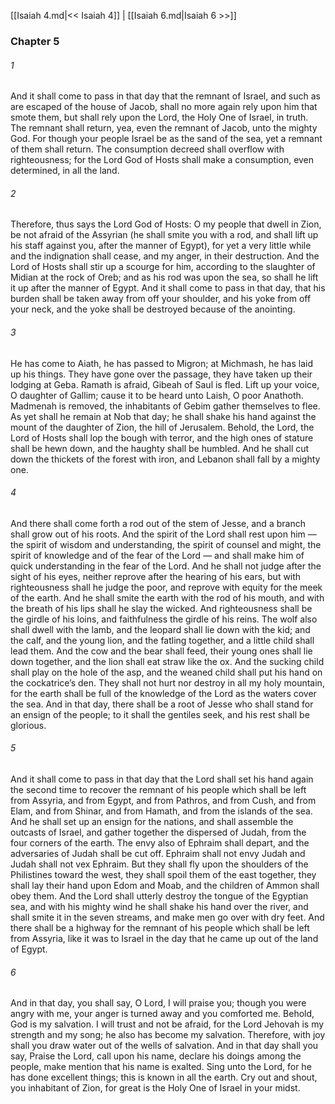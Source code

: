 [[Isaiah 4.md|<< Isaiah 4]]  |  [[Isaiah 6.md|Isaiah 6 >>]]

### Chapter 5
###### 1
And it shall come to pass in that day that the remnant of Israel, and such as are escaped of the house of Jacob, shall no more again rely upon him that smote them, but shall rely upon the Lord, the Holy One of Israel, in truth. The remnant shall return, yea, even the remnant of Jacob, unto the mighty God. For though your people Israel be as the sand of the sea, yet a remnant of them shall return. The consumption decreed shall overflow with righteousness; for the Lord God of Hosts shall make a consumption, even determined, in all the land.

###### 2
Therefore, thus says the Lord God of Hosts: O my people that dwell in Zion, be not afraid of the Assyrian (he shall smite you with a rod, and shall lift up his staff against you, after the manner of Egypt), for yet a very little while and the indignation shall cease, and my anger, in their destruction. And the Lord of Hosts shall stir up a scourge for him, according to the slaughter of Midian at the rock of Oreb; and as his rod was upon the sea, so shall he lift it up after the manner of Egypt. And it shall come to pass in that day, that his burden shall be taken away from off your shoulder, and his yoke from off your neck, and the yoke shall be destroyed because of the anointing.

###### 3
He has come to Aiath, he has passed to Migron; at Michmash, he has laid up his things. They have gone over the passage, they have taken up their lodging at Geba. Ramath is afraid, Gibeah of Saul is fled. Lift up your voice, O daughter of Gallim; cause it to be heard unto Laish, O poor Anathoth. Madmenah is removed, the inhabitants of Gebim gather themselves to flee. As yet shall he remain at Nob that day; he shall shake his hand against the mount of the daughter of Zion, the hill of Jerusalem. Behold, the Lord, the Lord of Hosts shall lop the bough with terror, and the high ones of stature shall be hewn down, and the haughty shall be humbled. And he shall cut down the thickets of the forest with iron, and Lebanon shall fall by a mighty one.

###### 4
And there shall come forth a rod out of the stem of Jesse, and a branch shall grow out of his roots. And the spirit of the Lord shall rest upon him — the spirit of wisdom and understanding, the spirit of counsel and might, the spirit of knowledge and of the fear of the Lord — and shall make him of quick understanding in the fear of the Lord. And he shall not judge after the sight of his eyes, neither reprove after the hearing of his ears, but with righteousness shall he judge the poor, and reprove with equity for the meek of the earth. And he shall smite the earth with the rod of his mouth, and with the breath of his lips shall he slay the wicked. And righteousness shall be the girdle of his loins, and faithfulness the girdle of his reins. The wolf also shall dwell with the lamb, and the leopard shall lie down with the kid; and the calf, and the young lion, and the fatling together, and a little child shall lead them. And the cow and the bear shall feed, their young ones shall lie down together, and the lion shall eat straw like the ox. And the sucking child shall play on the hole of the asp, and the weaned child shall put his hand on the cockatrice’s den. They shall not hurt nor destroy in all my holy mountain, for the earth shall be full of the knowledge of the Lord as the waters cover the sea. And in that day, there shall be a root of Jesse who shall stand for an ensign of the people; to it shall the gentiles seek, and his rest shall be glorious.

###### 5
And it shall come to pass in that day that the Lord shall set his hand again the second time to recover the remnant of his people which shall be left from Assyria, and from Egypt, and from Pathros, and from Cush, and from Elam, and from Shinar, and from Hamath, and from the islands of the sea. And he shall set up an ensign for the nations, and shall assemble the outcasts of Israel, and gather together the dispersed of Judah, from the four corners of the earth. The envy also of Ephraim shall depart, and the adversaries of Judah shall be cut off. Ephraim shall not envy Judah and Judah shall not vex Ephraim. But they shall fly upon the shoulders of the Philistines toward the west, they shall spoil them of the east together, they shall lay their hand upon Edom and Moab, and the children of Ammon shall obey them. And the Lord shall utterly destroy the tongue of the Egyptian sea, and with his mighty wind he shall shake his hand over the river, and shall smite it in the seven streams, and make men go over with dry feet. And there shall be a highway for the remnant of his people which shall be left from Assyria, like it was to Israel in the day that he came up out of the land of Egypt.

###### 6
And in that day, you shall say, O Lord, I will praise you; though you were angry with me, your anger is turned away and you comforted me. Behold, God is my salvation. I will trust and not be afraid, for the Lord Jehovah is my strength and my song; he also has become my salvation. Therefore, with joy shall you draw water out of the wells of salvation. And in that day shall you say, Praise the Lord, call upon his name, declare his doings among the people, make mention that his name is exalted. Sing unto the Lord, for he has done excellent things; this is known in all the earth. Cry out and shout, you inhabitant of Zion, for great is the Holy One of Israel in your midst.